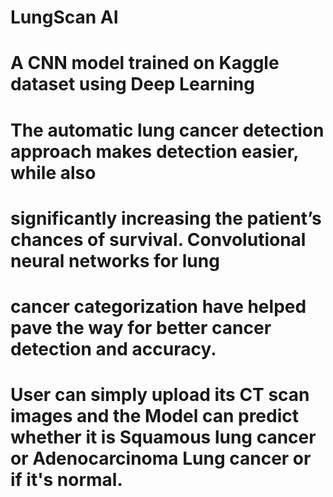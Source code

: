 # LungScan AI
# A CNN model trained on Kaggle dataset using Deep Learning

# The automatic lung cancer detection approach makes detection easier, while also
# significantly increasing the patient’s chances of survival. Convolutional neural networks for lung
# cancer categorization have helped pave the way for better cancer detection and accuracy.

# User can simply upload its CT scan images and the Model can predict whether it is Squamous lung cancer or Adenocarcinoma Lung cancer or if it's normal.

